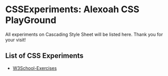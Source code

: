 # CSSExperiments: Alexoah CSS PlayGround
All experiments on Cascading Style Sheet will be listed here. Thank you for your visit!

## List of CSS Experiments
* [W3School-Exercises](./W3School-Exercises)
